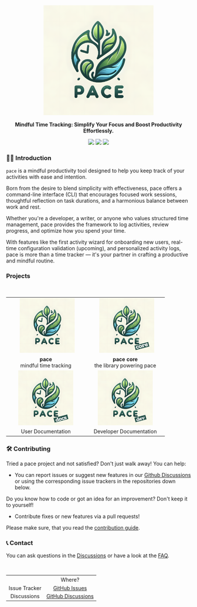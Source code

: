 <p align="center">
<img src="https://raw.githubusercontent.com/pace-rs/assets/main/logos/readme_header.png" height="300" />
</p>
<p align="center">
<b>Mindful Time Tracking: Simplify Your Focus and Boost Productivity Effortlessly.</b>
</p>

<p align="center">
<a href="https://crates.io/crates/pace-rs"><img src="https://img.shields.io/crates/v/pace-rs.svg" /></a>
<a href="https://raw.githubusercontent.com/pace-rs/pace/main/crates/core/LICENSE"><img src="https://img.shields.io/badge/license-AGPLv3+-red.svg" /></a></a>
<a href="https://crates.io/crates/pace-rs"><img src="https://img.shields.io/crates/d/pace-rs.svg" /></a>
<p>

### 🙋‍♀️ Introduction

`pace` is a mindful productivity tool designed to help you keep track of your
activities with ease and intention.

Born from the desire to blend simplicity with effectiveness, pace offers a
command-line interface (CLI) that encourages focused work sessions, thoughtful
reflection on task durations, and a harmonious balance between work and rest.

Whether you're a developer, a writer, or anyone who values structured time
management, pace provides the framework to log activities, review progress, and
optimize how you spend your time.

With features like the first activity wizard for onboarding new users, real-time
configuration validation (upcoming), and personalized activity logs, pace is
more than a time tracker — it's your partner in crafting a productive and
mindful routine.

### Projects

<table align="center">
  <tbody align="center">
    <tr>
      <td>
        <a href="https://github.com/pace-rs/pace/"><img src="https://raw.githubusercontent.com/pace-rs/assets/main/logos/readme_header.png" height="150" /></a>
      </td>
      <td>
        <a href="https://github.com/pace-rs/pace_core"><img src="https://raw.githubusercontent.com/pace-rs/assets/main/logos/readme_header_core.png" height="150" /></a>
      </td>
    </tr>
    <tr>
      <td><b>pace</b><br />mindful time tracking</td>
      <td><b>pace core</b><br />the library powering pace</td>
    </tr>
    <tr>
      <td><a href="https://pace.cli.rs/docs"><img src="https://raw.githubusercontent.com/pace-rs/assets/main/logos/readme_header_docs.png" height="150" /></a></td>
      <td><a href="https://pace.cli.rs/dev-docs"><img src="https://raw.githubusercontent.com/pace-rs/assets/main/logos/readme_header_dev.png" height="150" /></a></td>
    </tr>
    <tr>
      <td>User Documentation</td>
      <td>Developer Documentation</td>
    </tr>
</tbody>
</table>

### 🛠️ Contributing

Tried a pace project and not satisfied? Don't just walk away! You can help:

- You can report issues or suggest new features in our
  [Github Discussions](https://github.com/pace-rs/discussions) or using the
  corresponding issue trackers in the repositories down below.

Do you know how to code or got an idea for an improvement? Don't keep it to
yourself!

- Contribute fixes or new features via a pull requests!

Please make sure, that you read the
[contribution guide](https://pace.cli.rs/docs/contributing_to_pace.html).

### 📞 Contact

You can ask questions in the
[Discussions](https://github.com/pace-rs/discussions) or have a look at the
[FAQ](https://pace.cli.rs/docs/FAQ.html).

<table>
  <tbody align="center">
    <th>
      <td>Where?</td>
    </th>
    <tr>
      <td>Issue Tracker</td>
      <td><a href="https://github.com/pace-rs/pace/issues">GitHub Issues</a></td>
    </tr>
    <tr>
      <td>Discussions</td>
      <td><a href="https://github.com/pace-rs/discussions">GitHub Discussions</a></td>
    </tr>
  </tbody>
</table>
